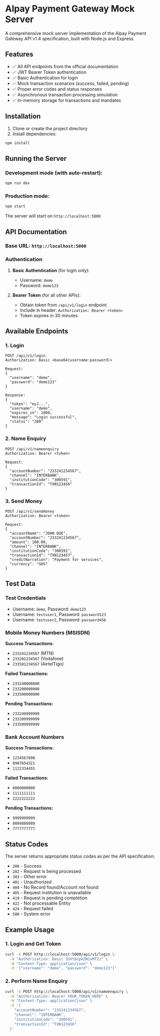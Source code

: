 # Alpay Payment Gateway Mock Server

A comprehensive mock server implementation of the Alpay Payment Gateway API v1.4 specification, built with Node.js and Express.

## Features

- ✅ All API endpoints from the official documentation
- ✅ JWT Bearer Token authentication
- ✅ Basic Authentication for login
- ✅ Mock transaction scenarios (success, failed, pending)
- ✅ Proper error codes and status responses
- ✅ Asynchronous transaction processing simulation
- ✅ In-memory storage for transactions and mandates

## Installation

1. Clone or create the project directory
2. Install dependencies:

```bash
npm install
```

## Running the Server

### Development mode (with auto-restart):
```bash
npm run dev
```

### Production mode:
```bash
npm start
```

The server will start on `http://localhost:5000`

## API Documentation

### Base URL: `http://localhost:5000`

### Authentication

1. **Basic Authentication** (for login only):
   - Username: `demo`
   - Password: `demo123`

2. **Bearer Token** (for all other APIs):
   - Obtain token from `/api/v1/login` endpoint
   - Include in header: `Authorization: Bearer <token>`
   - Token expires in 30 minutes

## Available Endpoints

### 1. Login
```
POST /api/v1/login
Authorization: Basic <base64(username:password)>

Request:
{
  "username": "demo",
  "password": "demo123"
}

Response:
{
  "token": "eyJ...",
  "username": "demo",
  "expires_in": 1800,
  "message": "Login successful",
  "status": "200"
}
```

### 2. Name Enquiry
```
POST /api/v1/nameenquiry
Authorization: Bearer <token>

Request:
{
  "accountNumber": "233241234567",
  "channel": "INTERBANK",
  "institutionCode": "300591",
  "transactionId": "TXN123456"
}
```

### 3. Send Money
```
POST /api/v1/sendmoney
Authorization: Bearer <token>

Request:
{
  "accountName": "JOHN DOE",
  "accountNumber": "233241234567",
  "amount": 100.00,
  "channel": "INTERBANK",
  "institutionCode": "300591",
  "transactionId": "TXN123457",
  "creditNarration": "Payment for services",
  "currency": "GHS"
}
```



## Test Data

### Test Credentials
- Username: `demo`, Password: `demo123`
- Username: `testuser1`, Password: `password123`
- Username: `testuser2`, Password: `password456`

### Mobile Money Numbers (MSISDN)

**Success Transactions:**
- `233241234567` (MTN)
- `233201234567` (Vodafone)
- `233501234567` (AirtelTigo)

**Failed Transactions:**
- `233240000000`
- `233200000000`
- `233500000000`

**Pending Transactions:**
- `233249999999`
- `233209999999`
- `233509999999`

### Bank Account Numbers

**Success Transactions:**
- `1234567890`
- `0987654321`
- `1122334455`

**Failed Transactions:**
- `0000000000`
- `1111111111`
- `2222222222`

**Pending Transactions:**
- `9999999999`
- `8888888888`
- `7777777777`

## Status Codes

The server returns appropriate status codes as per the API specification:

- `200` - Success
- `202` - Request is being processed
- `303` - Other error
- `401` - Unauthorized
- `404` - No Record found/Account not found
- `405` - Request institution is unavailable
- `419` - Request is pending completion
- `422` - Not processable Entity
- `424` - Request failed
- `500` - System error

## Example Usage

### 1. Login and Get Token

```bash
curl -X POST http://localhost:5000/api/v1/login \
  -H "Authorization: Basic ZGVtbzpkZW1vMTIz" \
  -H "Content-Type: application/json" \
  -d '{"username": "demo", "password": "demo123"}'
```

### 2. Perform Name Enquiry

```bash
curl -X POST http://localhost:5000/api/v1/nameenquiry \
  -H "Authorization: Bearer YOUR_TOKEN_HERE" \
  -H "Content-Type: application/json" \
  -d '{
    "accountNumber": "233241234567",
    "channel": "INTERBANK",
    "institutionCode": "300591",
    "transactionId": "TXN123456"
  }'
```

